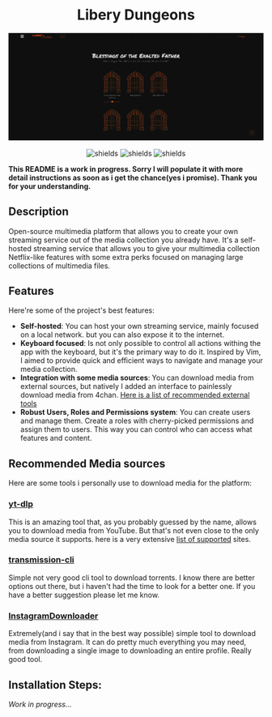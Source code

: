 <h1 align="center" id="title">Libery Dungeons</h1>

<p align="center">
    <img src="https://raw.githubusercontent.com/Gerardo115pp/LiberyDungeon/refs/heads/master/Docs/resources/app_screenshots/dungeons_screenshot.png" alt="project-image">
</p>

<p align="center">
    <img src="https://img.shields.io/badge/Arch_Linux-1793D1?style=for-the-badge&amp;logo=arch-linux&amp;logoColor=white" alt="shields">
    <img src="https://img.shields.io/badge/Linux-FCC624?style=for-the-badge&amp;logo=linux&amp;logoColor=black" alt="shields">
    <img src="https://img.shields.io/badge/Go-00ADD8?style=for-the-badge&amp;logo=go&amp;logoColor=white" alt="shields">
</p>

**This README is a work in progress. Sorry I will populate it with more detail instructions as soon as i get the chance(yes i promise). Thank you for your understanding.**

## Description
Open-source multimedia platform that allows you to create your own streaming service out of the media collection you already have. It's a self-hosted streaming service that allows you to give your multimedia collection Netflix-like features with some extra perks focused on managing large collections of multimedia files.

    
## Features
Here're some of the project's best features:

- **Self-hosted**: You can host your own streaming service, mainly focused on a local network. but you can also expose it to the internet.
- **Keyboard focused**: Is not only possible to control all actions withing the app with the keyboard, but it's the primary way to do it. Inspired by Vim, I aimed to provide quick and efficient ways to navigate and manage your media collection.
- **Integration with some media sources**: You can download media from external sources, but natively I added an interface to painlessly download media from 4chan. [Here is a list of recommended external tools](https://github.com/Gerardo115pp/LiberyDungeon/tree/master?tab=readme-ov-file#recommended-media-sources)
- **Robust Users, Roles and Permissions system**: You can create users and manage them. Create a roles with cherry-picked permissions and assign them to users. This way you can control who can access what features and content.


## Recommended Media sources

Here are some tools i personally use to download media for the platform:

### [yt-dlp](https://github.com/yt-dlp/yt-dlp)
This is an amazing tool that, as you probably guessed by the name, allows you to download media from YouTube. But that's not even close to the only media source it supports. here is a very extensive [list of supported](https://github.com/yt-dlp/yt-dlp/blob/master/supportedsites.md) sites.
### [transmission-cli](https://wiki.archlinux.org/title/Transmission)
Simple not very good cli tool to download torrents. I know there are better options out there, but i haven't had the time to look for a better one. If you have a better suggestion please let me know.
### [InstagramDownloader](https://github.com/igdownloader/InstagramDownloader)
Extremely(and i say that in the best way possible) simple tool to download media from Instagram. It can do pretty much everything you may need, from downloading a single image to downloading an entire profile. Really good tool.

## Installation Steps:


*Work in progress...*